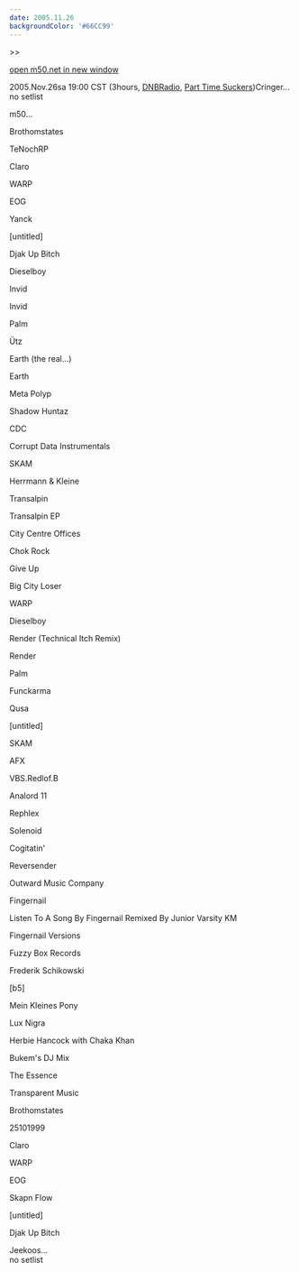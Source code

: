 ```yaml
---
date: 2005.11.26
backgroundColor: '#66CC99'
---
```


\>>

[open m50.net in new window](http://m50.net/)

2005.Nov.26sa 19:00 CST (3hours, [DNBRadio](http://www.wnur.org/), [Part Time Suckers](http://www.parttimesuckers.com/))Cringer...  
no setlist  

m50...  

Brothomstates

TeNochRP

Claro

WARP

EOG

Yanck

\[untitled\]

Djak Up Bitch

Dieselboy

Invid

Invid

Palm

Ütz

Earth (the real...)

Earth

Meta Polyp

Shadow Huntaz

CDC

Corrupt Data Instrumentals

SKAM

Herrmann & Kleine

Transalpin

Transalpin EP

City Centre Offices

Chok Rock

Give Up

Big City Loser

WARP

Dieselboy

Render (Technical Itch Remix)

Render

Palm

Funckarma

Qusa

\[untitled\]

SKAM

AFX

VBS.Redlof.B

Analord 11

Rephlex

Solenoid

Cogitatin'

Reversender

Outward Music Company

Fingernail

Listen To A Song By Fingernail Remixed By Junior Varsity KM

Fingernail Versions

Fuzzy Box Records

Frederik Schikowski

\[b5\]

Mein Kleines Pony

Lux Nigra

Herbie Hancock with Chaka Khan

Bukem's DJ Mix

The Essence

Transparent Music

Brothomstates

25101999

Claro

WARP

EOG

Skapn Flow

\[untitled\]

Djak Up Bitch


Jeekoos...  
no setlist